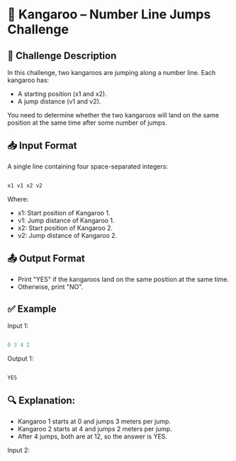 # 🦘 Kangaroo – Number Line Jumps Challenge

## 📝 Challenge Description

In this challenge, two kangaroos are jumping along a number line. Each kangaroo has:

- A starting position (x1 and x2).
- A jump distance (v1 and v2).

You need to determine whether the two kangaroos will land on the same position at the same time after some number of jumps.

## 📥 Input Format

A single line containing four space-separated integers:
```java

x1 v1 x2 v2

```
Where:
- x1: Start position of Kangaroo 1.
- v1: Jump distance of Kangaroo 1.
- x2: Start position of Kangaroo 2.
- v2: Jump distance of Kangaroo 2.

## 📤 Output Format

- Print "YES" if the kangaroos land on the same position at the same time.
- Otherwise, print "NO".

## ✅ Example

Input 1:
```java

0 3 4 2

```
Output 1:
```java

YES

```
## 🔍 Explanation:

- Kangaroo 1 starts at 0 and jumps 3 meters per jump.
- Kangaroo 2 starts at 4 and jumps 2 meters per jump.
- After 4 jumps, both are at 12, so the answer is YES.

Input 2:
